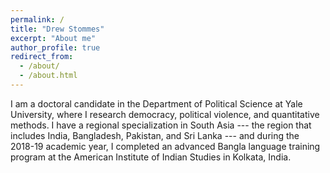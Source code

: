 ```yaml
---
permalink: /
title: "Drew Stommes"
excerpt: "About me"
author_profile: true
redirect_from: 
  - /about/
  - /about.html
---
```


I am a doctoral candidate in the Department of Political Science at Yale University, where I research democracy, political violence, and quantitative methods. I have a regional specialization in South Asia --- the region that includes India, Bangladesh, Pakistan, and Sri Lanka --- and during the 2018-19 academic year, I completed an advanced Bangla language training program at the American Institute of Indian Studies in Kolkata, India.
